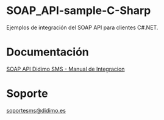 # SOAP_API-sample-C-Sharp

Ejemplos de integración del SOAP API para clientes C#.NET.

# Documentación

[SOAP API Didimo SMS - Manual de Integracion](https://goo.gl/IeeQ6W)

# Soporte

soportesms@didimo.es
